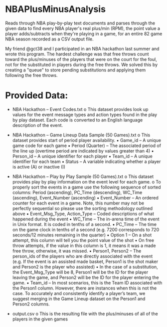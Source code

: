 # NBAPlusMinusAnalysis
Reads through NBA play-by-play text documents and parses through the given data to find every NBA player's real plus/min (RPM), the point value a player adds/subtracts when they're playing in a game, for an entire 82 game NBA season recorded as a CSV output file. 

My friend @gct38 and I participated in an NBA hackathon last summer and wrote this program. The hardest challenge was that free throws count toward the plus/minuses of the players that were on the court for the foul, not for the substituted in players during the free throws. We solved this by creating a "queue" to store pending substitutions and applying them following the free throws.

# Provided Data:
- NBA Hackathon – Event Codes.txt
o This dataset provides look up values for the event message types and action types found in the play by play dataset. Each code is converted to an English language description of the event.

- NBA Hackathon – Game Lineup Data Sample (50 Games).txt
o This dataset provides start of period player availability.
▪ Game_id – A unique game code for each game
▪ Period (Quarter) – The associated period of the line up (overtime period are indicated by values greater than 4)
▪ Person_id – A unique identifier for each player
▪ Team_id – A unique identifier for each team
▪ Status – A variable indicating whether a player is active (A) or inactive (I)

- NBA Hackathon – Play by Play Sample (50 Games).txt
o This dataset provides play by play information on the event level for each game.
o To properly sort the events in a game use the following sequence of sorted columns: Period (ascending), PC_Time (descending), WC_Time (ascending), Event_Number (ascending)
▪ Event_Number – An ordered counter for each event in a game. Note, this number may not be perfectly sequential so please use the sorting methodology outlined above
▪ Event_Msg_Type, Action_Type – Coded descriptions of what happened during the event
▪ WC_Time – The in-arena time of the event in Unix format. It is coded in tenths of a second.
▪ PC_Time – The time on the game clock in tenths of a second (e.g. 7200 corresponds to 720 seconds/12 minutes remaining in the quarter)
▪ Option 1 – On a shot attempt, this column will tell you the point value of the shot
• On free throw attempts, if the value in this column is 1, it means it was a made free throw, otherwise, it was missed.
▪ Person1, Person2 – The person_ids of the players who are directly associated with the event (e.g. If the event is an assisted made basket, Person1 is the shot maker and Person2 is the player who assisted)
• In the case of a substitution, the Event_Msg_Type will be 8, Person1 will be the ID for the player leaving the game, and Person2 will be the ID for the player entering the game.
▪ Team_id – In most scenarios, this is the Team ID associated with the Person1 column. However, there are instances when this is not the case. To accurately and consistently identify a player’s team, we suggest merging in the Game Lineup dataset on the Person1 and Person2 columns.

- output.csv
o This is the resulting file with the plus/minuses of all of the players in the given games


